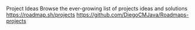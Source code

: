 Project Ideas
Browse the ever-growing list of projects ideas and solutions
https://roadmap.sh/projects
https://github.com/DiegoCMJava/Roadmaps-projects

